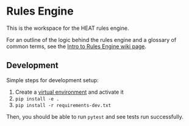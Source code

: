 # Rules Engine
This is the workspace for the HEAT rules engine. 

For an outline of the logic behind the rules engine and a glossary of common terms, see the [Intro to Rules Engine wiki page](https://github.com/codeforboston/home-energy-analysis-tool/wiki/Intro-to-Rules-Engine).

## Development
Simple steps for development setup:

1. Create a [virtual environment](https://docs.python.org/3/library/venv.html#creating-virtual-environments) and activate it
2. `pip install -e .`
3. `pip install -r requirements-dev.txt`

Then, you should be able to run `pytest` and see tests run successfully.

